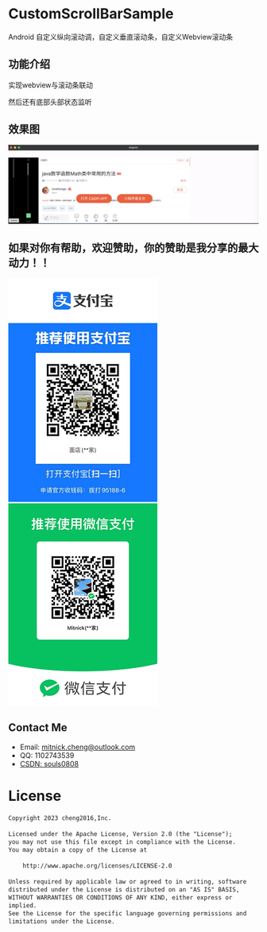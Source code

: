 # CustomScrollBarSample
Android 自定义纵向滚动调，自定义垂直滚动条，自定义Webview滚动条

## 功能介绍

 实现webview与滚动条联动

 然后还有底部头部状态监听

## 效果图

   ![](效果图%202023-11-14%2017-10-52.png)



## 如果对你有帮助，欢迎赞助，你的赞助是我分享的最大动力！！

  ![](56130.png)       ![](772ac.png)

## Contact Me

- Email: mitnick.cheng@outlook.com
- QQ: 1102743539
- [CSDN: souls0808](https://blog.csdn.net/chengzhenjia?type=blog)


# License

    Copyright 2023 cheng2016,Inc.
    
    Licensed under the Apache License, Version 2.0 (the "License");
    you may not use this file except in compliance with the License.
    You may obtain a copy of the License at
    
        http://www.apache.org/licenses/LICENSE-2.0
    
    Unless required by applicable law or agreed to in writing, software
    distributed under the License is distributed on an "AS IS" BASIS,
    WITHOUT WARRANTIES OR CONDITIONS OF ANY KIND, either express or implied.
    See the License for the specific language governing permissions and
    limitations under the License.
